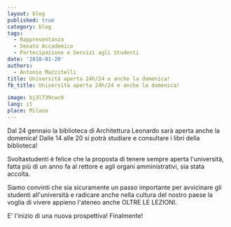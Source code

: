 ```yaml
---
layout: blog
published: true
category: blog
tags:
  - Rappresentanza
  - Senato Accademico
  - Partecipazione e Servizi agli Studenti
date: '2010-01-20'
authors:
  - Antonio Mazzitelli
title: Università aperta 24h/24 e anche la domenica!
fb_title: Università aperta 24h/24 e anche la domenica!

image: bj3l739cwc8
lang: it
place: Milano
---
```


Dal 24 gennaio la biblioteca di Architettura Leonardo sarà aperta anche la domenica! Dalle 14 alle 20 si potrà studiare e consultare i libri della biblioteca!

Svoltastudenti è felice che la proposta di tenere sempre aperta l'università, fatta più di un anno fa al rettore e agli organi amministrativi, sia stata accolta.

Siamo convinti che sia sicuramente un passo importante per avvicinare gli studenti all'università e radicare anche nella cultura del nostro paese la voglia di vivere appieno l'ateneo anche OLTRE LE LEZIONI.

E' l'inizio di una nuova prospettiva! Finalmente!
